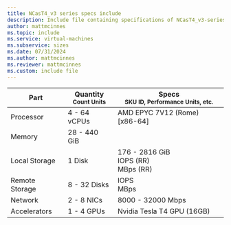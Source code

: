 ```yaml
---
title: NCasT4_v3 series specs include
description: Include file containing specifications of NCasT4_v3-series VM sizes.
author: mattmcinnes
ms.topic: include
ms.service: virtual-machines
ms.subservice: sizes
ms.date: 07/31/2024
ms.author: mattmcinnes
ms.reviewer: mattmcinnes
ms.custom: include file
---
```

| Part | Quantity <br><sup>Count Units | Specs <br><sup>SKU ID, Performance Units, etc.  |
|---|---|---|
| Processor      | 4 - 64 vCPUs       | AMD EPYC 7V12 (Rome) [x86-64]                               |
| Memory         | 28 - 440 GiB          |                                  |
| Local Storage  | 1 Disk           | 176 - 2816 GiB <br> IOPS (RR) <br> MBps (RR)                               |
| Remote Storage | 8 - 32 Disks    |  IOPS <br> MBps   |
| Network        | 2 - 8 NICs          | 8000 - 32000 Mbps                          |
| Accelerators   | 1 - 4 GPUs              | Nvidia Tesla T4 GPU (16GB)                                  |
